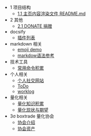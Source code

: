 * 1 项目结构 
  * [1.1 主页内容渲染文件 README.md ](README.md)
* 2 其他
  * [2.1 DONATE 捐赠](donate/README.md)
* docsify
    * [插件列表](knowledge/docsify/pluginsList.md)
* markdown 相关
    * [emoji demo](knowledge/markdown/emoji.md)
    * [markdow语法参考](knowledge/markdown/markdow语法参考.md)
* 技术工具
    * [常用命令积累](knowledge/tool/toolcmd.md)
* 个人相关
    * [个人社交网站](knowledge/me/me.md)
    * [ToDo](knowledge/me/ToDo.md)
    * [worklog](knowledge/日志/worklog.md)
* 量化相关
    * [量化知识积累](knowledge/量化/量化知识积累.md)
    * [量化现状与期望](knowledge/量化/量化现状与期望.md)
* 3σ boxtrade 量化协会
    * [协会介绍](knowledge/boxtrade/wiki.md)
    * [协会资产](knowledge/boxtrade/boxtrade.md)